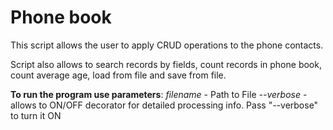 # Phone book

This script allows the user to apply CRUD operations to the phone contacts.

Script also allows to search records by fields, count records in phone book,
count average age, load from file and save from file.


**To run the program use parameters**:
    *filename* - Path to File
    *--verbose* - allows to ON/OFF decorator for detailed processing info. Pass "--verbose" to turn it ON
